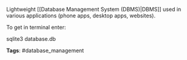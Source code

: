 Lightweight [[Database Management System (DBMS)|DBMS]] used in various applications (phone apps, desktop apps, websites).

To get in terminal enter: 

sqlite3 database.db

**Tags**: #database_management